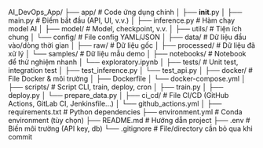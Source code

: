 AI_DevOps_App/
├── app/                    # Code ứng dụng chính
│   ├── __init__.py
│   ├── main.py             # Điểm bắt đầu (API, UI, v.v.)
│   ├── inference.py        # Hàm chạy model AI
│   ├── model/              # Model, checkpoint, v.v.
│   ├── utils/              # Tiện ích chung
│   └── config/             # File config YAML/JSON
│
├── data/                   # Dữ liệu đầu vào/dòng thời gian
│   ├── raw/                # Dữ liệu gốc
│   ├── processed/          # Dữ liệu đã xử lý
│   └── samples/            # Dữ liệu mẫu demo
│
├── notebooks/              # Notebook để thử nghiệm nhanh
│   └── exploratory.ipynb
│
├── tests/                  # Unit test, integration test
│   ├── test_inference.py
│   └── test_api.py
│
├── docker/                 # File Docker & môi trường
│   ├── Dockerfile
│   └── docker-compose.yml
│
├── scripts/                # Script CLI, train, deploy, cron
│   ├── train.py
│   ├── deploy.py
│   └── prepare_data.py
│
├── ci_cd/                  # File CI/CD (GitHub Actions, GitLab CI, Jenkinsfile...)
│   └── github_actions.yml
│
├── requirements.txt        # Python dependencies
├── environment.yml         # Conda environment (tùy chọn)
├── README.md               # Hướng dẫn project
├── .env                    # Biến môi trường (API key, db)
└── .gitignore              # File/directory cần bỏ qua khi commit
